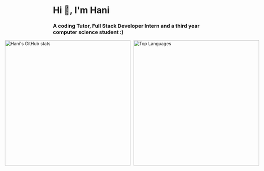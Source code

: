 # Hi 👋, I'm Hani

### A coding Tutor, Full Stack Developer Intern and a third year computer science student :)

<div style="display: flex; justify-content: center; align-items: center; gap: 10px;">
  <div>
    <img src="https://github-readme-stats.vercel.app/api?username=Hani0101&hide=prs,stars" alt="Hani's GitHub stats" width="400" />
  </div>
  <div>
      <img src="https://github-readme-stats.vercel.app/api/top-langs/?username=Hani0101&layout=donut&hide=Jupyter%20Notebook" alt="Top Languages" width="400" />
  </div>
</div>
